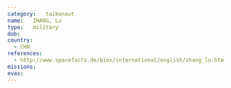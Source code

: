 ```yaml
---
category:	taikonaut
name:	ZHANG, Lu
type:	military
dob:	
country:
  - CHN
references:
  - http://www.spacefacts.de/bios/international/english/zhang_lu.htm
missions:
evas:
---
```

